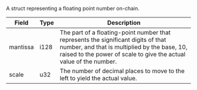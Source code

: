 A struct representing a floating point number on-chain.

| Field | Type | Description |
|--|--|--|
| mantissa |  i128 | The part of a floating-point number that represents the significant digits of that number, and that is multiplied by the base, 10, raised to the power of scale to give the actual value of the number. |
| scale |  u32 | The number of decimal places to move to the left to yield the actual value. |

